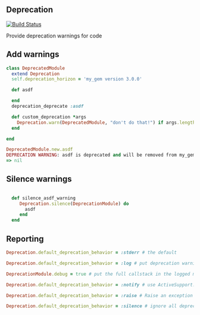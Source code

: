 Deprecation
------------
[![Build Status](https://travis-ci.org/cbeer/deprecation.png?branch=master)](https://travis-ci.org/cbeer/deprecation)

Provide deprecation warnings for code

## Add warnings
```ruby
class DeprecatedModule
  extend Deprecation
  self.deprecation_horizon = 'my_gem version 3.0.0'

  def asdf

  end
  deprecation_deprecate :asdf

  def custom_deprecation *args
    Deprecation.warn(DeprecatedModule, "don't do that!") if args.length < 15
  end

end

DeprecatedModule.new.asdf
DEPRECATION WARNING: asdf is deprecated and will be removed from my_gem version 3.0.0. (called from irb_binding at (irb):18)
=> nil

```

## Silence warnings

```ruby

  def silence_asdf_warning
     Deprecation.silence(DeprecationModule) do
       asdf
     end
  end
```

## Reporting
```ruby
Deprecation.default_deprecation_behavior = :stderr # the default

Deprecation.default_deprecation_behavior = :log # put deprecation warnings into the Rails / ActiveSupport log

DeprecationModule.debug = true # put the full callstack in the logged message

Deprecation.default_deprecation_behavior = :notify # use ActiveSupport::Notifications to log the message

Deprecation.default_deprecation_behavior = :raise # Raise an exception when using deprecated behavior

Deprecation.default_deprecation_behavior = :silence # ignore all deprecations

```